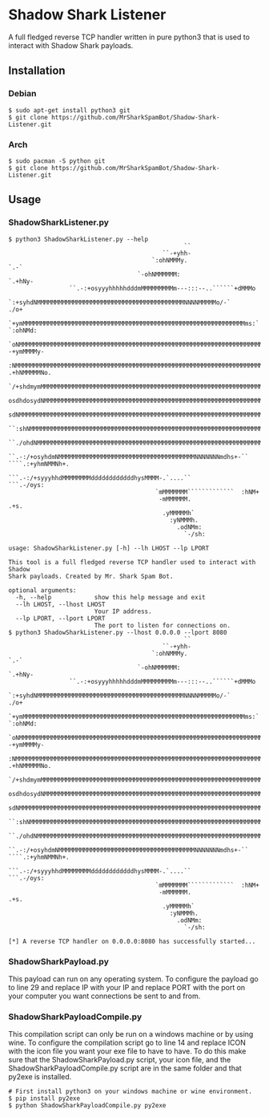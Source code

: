 # Shadow Shark Listener
A full fledged reverse TCP handler written in pure python3 that is used to interact with Shadow Shark payloads.

## Installation
### Debian
```
$ sudo apt-get install python3 git
$ git clone https://github.com/MrSharkSpamBot/Shadow-Shark-Listener.git
```
### Arch
```
$ sudo pacman -S python git
$ git clone https://github.com/MrSharkSpamBot/Shadow-Shark-Listener.git
```

## Usage
### ShadowSharkListener.py
```
$ python3 ShadowSharkListener.py --help
	                                             ``
	                                       ``-+yhh-
	                                    `:ohNMMMy.                  `.-`
	                                `-ohNMMMMMM:                `.+hNy-
	             ``.-:+osyyyhhhhhdddmMMMMMMMMMm---:::--..``````+dMMMo
	      `:+syhdNMMMMMMMMMMMMMMMMMMMMMMMMMMMMMMMMMMMMMMMMMNNNNMMMMMo/-`                          ./o+
	  `+ymMMMMMMMMMMMMMMMMMMMMMMMMMMMMMMMMMMMMMMMMMMMMMMMMMMMMMMMMMMMMMMms:`                 `:ohNMd:
	`oNMMMMMMMMMMMMMMMMMMMMMMMMMMMMMMMMMMMMMMMMMMMMMMMMMMMMMMMMMMMMMMMMMMMMMdo-          -+ymMMMMy-
	 :NMMMMMMMMMMMMMMMMMMMMMMMMMMMMMMMMMMMMMMMMMMMMMMMMMMMMMMMMMMMMMMMMMMMMMMMMNy/`  .+hNMMMMMNo.
	  `/+shdmymMMMMMMMMMMMMMMMMMMMMMMMMMMMMMMMMMMMMMMMMMMMMMMMMMMMMMMMMMMMMMMMMMMMNhmMMMMMMMNo`
	  osdhdosydNMMMMMMMMMMMMMMMMMMMMMMMMMMMMMMMMMMMMMMMMMMMMMMMMMMMMMMMMMMMMMMMMMMMMMMMMMMNo`
	  sdNMMMMMMMMMMMMMMMMMMMMMMMMMMMMMMMMMMMMMMMMMMMMMMMMMMMMMMMMMMMMMMMMMMMMMMMMMMMMMMMMMd/`
	   ``:shNMMMMMMMMMMMMMMMMMMMMMMMMMMMMMMMMMMMMMMMMMMMMMMMMMMMMMMMMMMMMMMMMMMMMMMMMMMMMMMMNy/.
	       ``./ohdNMMMMMMMMMMMMMMMMMMMMMMMMMMMMMMMMMMMMMMMMMMMMMMMMMMMMMMMMMMMMMMMNdhhdmNMMMMMMNd+.
	             ``.-:/+osyhdmNMMMMMMMMMMMMMMMMMMMMMMMMMMMMMMMMMMMMMMNNNNNNNmdhs+-`` ````.:+yhmNMMNh+.
	                       ```.-:/+syyyhhdMMMMMMMMddddddddddddhysMMMM-.`....``               ```.-/oys:
	                                     `mMMMMMMM`````````````  :hNM+
	                                      -mMMMMMM.                .+s.
	                                       .yMMMMMh`
	                                         :yNMMMh.
	                                           .odNMm:
	                                             `-/sh:
    
usage: ShadowSharkListener.py [-h] --lh LHOST --lp LPORT

This tool is a full fledged reverse TCP handler used to interact with Shadow
Shark payloads. Created by Mr. Shark Spam Bot.

optional arguments:
  -h, --help            show this help message and exit
  --lh LHOST, --lhost LHOST
                        Your IP address.
  --lp LPORT, --lport LPORT
                        The port to listen for connections on.
$ python3 ShadowSharkListener.py --lhost 0.0.0.0 --lport 8080
	                                             ``
	                                       ``-+yhh-
	                                    `:ohNMMMy.                  `.-`
	                                `-ohNMMMMMM:                `.+hNy-
	             ``.-:+osyyyhhhhhdddmMMMMMMMMMm---:::--..``````+dMMMo
	      `:+syhdNMMMMMMMMMMMMMMMMMMMMMMMMMMMMMMMMMMMMMMMMMNNNNMMMMMo/-`                          ./o+
	  `+ymMMMMMMMMMMMMMMMMMMMMMMMMMMMMMMMMMMMMMMMMMMMMMMMMMMMMMMMMMMMMMMms:`                 `:ohNMd:
	`oNMMMMMMMMMMMMMMMMMMMMMMMMMMMMMMMMMMMMMMMMMMMMMMMMMMMMMMMMMMMMMMMMMMMMMdo-          -+ymMMMMy-
	 :NMMMMMMMMMMMMMMMMMMMMMMMMMMMMMMMMMMMMMMMMMMMMMMMMMMMMMMMMMMMMMMMMMMMMMMMMNy/`  .+hNMMMMMNo.
	  `/+shdmymMMMMMMMMMMMMMMMMMMMMMMMMMMMMMMMMMMMMMMMMMMMMMMMMMMMMMMMMMMMMMMMMMMMNhmMMMMMMMNo`
	  osdhdosydNMMMMMMMMMMMMMMMMMMMMMMMMMMMMMMMMMMMMMMMMMMMMMMMMMMMMMMMMMMMMMMMMMMMMMMMMMMNo`
	  sdNMMMMMMMMMMMMMMMMMMMMMMMMMMMMMMMMMMMMMMMMMMMMMMMMMMMMMMMMMMMMMMMMMMMMMMMMMMMMMMMMMd/`
	   ``:shNMMMMMMMMMMMMMMMMMMMMMMMMMMMMMMMMMMMMMMMMMMMMMMMMMMMMMMMMMMMMMMMMMMMMMMMMMMMMMMMNy/.
	       ``./ohdNMMMMMMMMMMMMMMMMMMMMMMMMMMMMMMMMMMMMMMMMMMMMMMMMMMMMMMMMMMMMMMMNdhhdmNMMMMMMNd+.
	             ``.-:/+osyhdmNMMMMMMMMMMMMMMMMMMMMMMMMMMMMMMMMMMMMMMNNNNNNNmdhs+-`` ````.:+yhmNMMNh+.
	                       ```.-:/+syyyhhdMMMMMMMMddddddddddddhysMMMM-.`....``               ```.-/oys:
	                                     `mMMMMMMM`````````````  :hNM+
	                                      -mMMMMMM.                .+s.
	                                       .yMMMMMh`
	                                         :yNMMMh.
	                                           .odNMm:
	                                             `-/sh:
    
[*] A reverse TCP handler on 0.0.0.0:8080 has successfully started...
```
### ShadowSharkPayload.py
This payload can run on any operating system. To configure the payload go to line 29 and replace IP with your IP and replace PORT with the port on your computer you want connections be sent to and from.
### ShadowSharkPayloadCompile.py
This compilation script can only be run on a windows machine or by using wine. To configure the compilation script go to line 14 and replace ICON with the icon file you want your exe file to have to have. To do this make sure that the ShadowSharkPayload.py script, your icon file, and the ShadowSharkPayloadCompile.py script are in the same folder and that py2exe is installed.
```
# First install python3 on your windows machine or wine environment.
$ pip install py2exe
$ python ShadowSharkPayloadCompile.py py2exe
```

